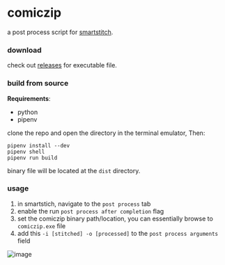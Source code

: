 # comiczip
a post process script for [smartstitch](https://github.com/mechtechnology/smartstitch).


### download
check out [releases](https://github.com/BishrGhalil/comiczip/releases) for executable file.


### build from source
**Requirements**:
- python
- pipenv

clone the repo and open the directory in the terminal emulator, Then:
```
pipenv install --dev
pipenv shell
pipenv run build
```

binary file will be located at the `dist` directory.

### usage
1. in smartstich, navigate to the `post process` tab
2. enable the run `post process after completion` flag
3. set the comiczip binary path/location, you can essentially browse to `comiczip.exe` file
4. add this `-i [stitched] -o [processed]` to the `post process arguments` field

![image](https://user-images.githubusercontent.com/75081255/231022920-e2ee958c-e142-4fdc-a08b-d12f907dbc74.png)

